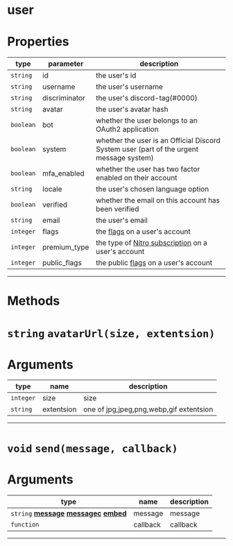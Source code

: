 # user

# Properties
| type  | parameter | description |
| ----  | --------- | ----------- |
| `string` | id | the user's id|
| `string` | username | the user's username|
| `string` | discriminator | the user's discord-tag(#0000)|
| `string` | avatar | the user's avatar hash|
| `boolean` | bot | whether the user belongs to an OAuth2 application|
| `boolean` | system | whether the user is an Official Discord System user (part of the urgent message system)|
| `boolean` | mfa_enabled | whether the user has two factor enabled on their account|
| `string` | locale | the user's chosen language option|
| `boolean` | verified | whether the email on this account has been verified|
| `string` | email | the user's email|
| `integer` | flags | the [flags](https://discord.com/developers/docs/resources/user#user-object-user-flags) on a user's account  |
| `integer` | premium_type | the type of [Nitro subscription](https://discord.com/developers/docs/resources/user#user-object-premium-types) on a user's account  |
| `integer` | public_flags | the public [flags](https://discord.com/developers/docs/resources/user#user-object-user-flags) on a user's account  |

---
# Methods
# `string` `avatarUrl(size, extentsion)`
# Arguments
| type  | name | description |
| ----  | ---- | ----------- |
| `integer` | size  |size  |
| `string` | extentsion  |one of jpg,jpeg,png,webp,gif extentsion  |

---
# `void` `send(message, callback)`
# Arguments
| type  | name | description |
| ----  | ---- | ----------- |
| `string` **[message](https://github.com/devonium/gm-discordAPI/blob/doc/message.md#message)** **[messagec](https://github.com/devonium/gm-discordAPI/blob/doc/messagec.md#messagec)** **[embed](https://github.com/devonium/gm-discordAPI/blob/doc/embed.md#embed)** | message  |message  |
| `function` | callback  |callback  |

---

